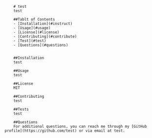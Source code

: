 
        # test
        test
        
        ##Tablt of Contents
        - [Installation](#instruct)
        - [Usage](#usage)
        - [License](#license)
        - [Contributing](#contribute)
        - [Test](#test)
        - [Questions](#questions)


        ##Installation
        test

        ##Usage
        test

        ##License
        MIT

        ##Contributing
        test

        ##Tests
        test

        ##Questions
        For additional questions, you can reach me through my [GitHub profile](https://github.com/test) or via email at test.
        